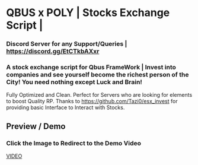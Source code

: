 # QBUS x POLY | Stocks Exchange Script | 

### Discord Server for any Support/Queries | https://discord.gg/EtCTkbAXxr
### A stock exchange script for Qbus FrameWork | Invest into companies and see yourself become the richest person of the City! You need nothing except Luck and Brain!

Fully Optimized and Clean. Perfect for Servers who are looking for elements to boost Quality RP. 
Thanks to https://github.com/Tazi0/esx_invest for providing basic Interface to Interact with Stocks. 

## Preview / Demo 

### Click the Image to Redirect to the Demo Video 
[VIDEO](https://www.youtube.com/watch?v=z6kGsspxL0)

